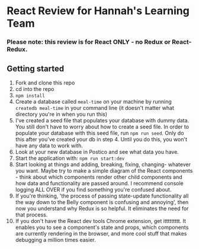 # React Review for Hannah's Learning Team

### Please note: this review is for React ONLY - no Redux or React-Redux.

## Getting started

1. Fork and clone this repo
2. cd into the repo
3. `npm install`
4. Create a database called `meal-time` on your machine by running `createdb meal-time` in your command line (it doesn't matter what directory you're in when you run this)
5. I've created a seed file that populates your database with dummy data. You still don't have to worry about how to create a seed file. In order to populate your database with this seed file, run `npm run seed`. Only do this after you've created your db in step 4. Until you do this, you won't have any data to work with.
6. Look at your new database in Postico and see what data you have.
7. Start the application with: `npm run start:dev`
8. Start looking at things and adding, breaking, fixing, changing- whatever you want. Maybe try to make a simple diagram of the React components - think about which components render other child components and how data and functionality are passed around. I recommend console logging ALL OVER if you find something you're confused about.
9. If you're thinking, 'the process of passing state-update functionality all the way down to the Belly component is confusing and annoying', then now you understand why Redux is so helpful. It eliminates the need for that process.
10. If you don't have the React dev tools Chrome extension, get ittttttttt. It enables you to see a component's state and props, which components are currently rendering in the browser, and more cool stuff that makes debugging a million times easier.
